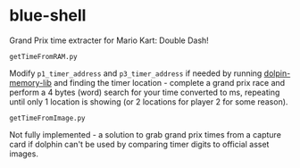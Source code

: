 # blue-shell
Grand Prix time extracter for Mario Kart: Double Dash!

`getTimeFromRAM.py`

Modify `p1_timer_address` and `p3_timer_address` if needed by running [dolpin-memory-lib](https://github.com/RenolY2/dolphin-memory-lib]) and finding the timer location - complete a grand prix race and perform a 4 bytes (word) search for your time converted to ms, repeating until only 1 location is showing (or 2 locations for player 2 for some reason).


`getTimeFromImage.py`

Not fully implemented - a solution to grab grand prix times from a capture card if dolphin can't be used by comparing timer digits to official asset images.
